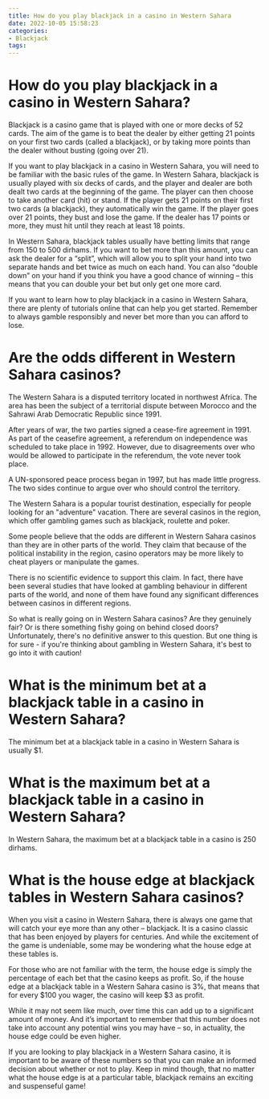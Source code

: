 ```yaml
---
title: How do you play blackjack in a casino in Western Sahara 
date: 2022-10-05 15:58:23
categories:
- Blackjack
tags:
---
```



#  How do you play blackjack in a casino in Western Sahara? 

Blackjack is a casino game that is played with one or more decks of 52 cards. The aim of the game is to beat the dealer by either getting 21 points on your first two cards (called a blackjack), or by taking more points than the dealer without busting (going over 21).

If you want to play blackjack in a casino in Western Sahara, you will need to be familiar with the basic rules of the game. In Western Sahara, blackjack is usually played with six decks of cards, and the player and dealer are both dealt two cards at the beginning of the game. The player can then choose to take another card (hit) or stand. If the player gets 21 points on their first two cards (a blackjack), they automatically win the game. If the player goes over 21 points, they bust and lose the game. If the dealer has 17 points or more, they must hit until they reach at least 18 points.

In Western Sahara, blackjack tables usually have betting limits that range from 150 to 500 dirhams. If you want to bet more than this amount, you can ask the dealer for a “split”, which will allow you to split your hand into two separate hands and bet twice as much on each hand. You can also “double down” on your hand if you think you have a good chance of winning – this means that you can double your bet but only get one more card.

If you want to learn how to play blackjack in a casino in Western Sahara, there are plenty of tutorials online that can help you get started. Remember to always gamble responsibly and never bet more than you can afford to lose.

#  Are the odds different in Western Sahara casinos? 

The Western Sahara is a disputed territory located in northwest Africa. The area has been the subject of a territorial dispute between Morocco and the Sahrawi Arab Democratic Republic since 1991.

After years of war, the two parties signed a cease-fire agreement in 1991. As part of the ceasefire agreement, a referendum on independence was scheduled to take place in 1992. However, due to disagreements over who would be allowed to participate in the referendum, the vote never took place.

A UN-sponsored peace process began in 1997, but has made little progress. The two sides continue to argue over who should control the territory.

The Western Sahara is a popular tourist destination, especially for people looking for an "adventure" vacation. There are several casinos in the region, which offer gambling games such as blackjack, roulette and poker.

Some people believe that the odds are different in Western Sahara casinos than they are in other parts of the world. They claim that because of the political instability in the region, casino operators may be more likely to cheat players or manipulate the games.

There is no scientific evidence to support this claim. In fact, there have been several studies that have looked at gambling behaviour in different parts of the world, and none of them have found any significant differences between casinos in different regions. 

So what is really going on in Western Sahara casinos? Are they genuinely fair? Or is there something fishy going on behind closed doors? Unfortunately, there's no definitive answer to this question. But one thing is for sure - if you're thinking about gambling in Western Sahara, it's best to go into it with caution!

#  What is the minimum bet at a blackjack table in a casino in Western Sahara? 

The minimum bet at a blackjack table in a casino in Western Sahara is usually $1.

#  What is the maximum bet at a blackjack table in a casino in Western Sahara? 

In Western Sahara, the maximum bet at a blackjack table in a casino is 250 dirhams.

#  What is the house edge at blackjack tables in Western Sahara casinos?

When you visit a casino in Western Sahara, there is always one game that will catch your eye more than any other – blackjack. It is a casino classic that has been enjoyed by players for centuries. And while the excitement of the game is undeniable, some may be wondering what the house edge at these tables is.

For those who are not familiar with the term, the house edge is simply the percentage of each bet that the casino keeps as profit. So, if the house edge at a blackjack table in a Western Sahara casino is 3%, that means that for every $100 you wager, the casino will keep $3 as profit.

While it may not seem like much, over time this can add up to a significant amount of money. And it’s important to remember that this number does not take into account any potential wins you may have – so, in actuality, the house edge could be even higher.

If you are looking to play blackjack in a Western Sahara casino, it is important to be aware of these numbers so that you can make an informed decision about whether or not to play. Keep in mind though, that no matter what the house edge is at a particular table, blackjack remains an exciting and suspenseful game!